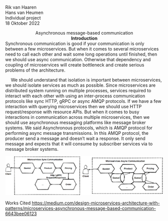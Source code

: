 Rik van Haaren   
Hans van Heumen   
Individual project   
18 Oktober 2022   
 
<center></center>

<center>Asynchronous message-based communication</center>
<center><b>Introduction</b></center>
Synchronous communication is good if your communication is only between a few microservices. But when it comes to several microservices need to call each other and wait some long operations until finished, then we should use async communication. Otherwise that dependency and coupling of microservices will create bottleneck and create serious problems of the architecture.
	
 
We should understand that isolation is important between microservices, we should isolate services as much as possible. Since microservices are distributed system running on multiple processes, services required to interact with each other with using an inter-process communication protocols like sync HTTP, gRPC or async AMQP protocols.
If we have a few interaction with querying microservices then we should use HTTP request/response with resource APIs. But when it comes to busy interactions in communication across multiple microservices, then we should use asynchronous messaging platforms like message broker systems.
We said Asynchronous protocols, which is AMQP protocol for performing async message transmissions. In this AMQP protocol, the producer send a message and doesn’t wait a response. It only send message and expects that it will consume by subscriber services via to message broker systems.

![asynchronous](../utils/asynchronous.png)

Works Cited
https://medium.com/design-microservices-architecture-with-patterns/microservices-asynchronous-message-based-communication-6643bee06123
